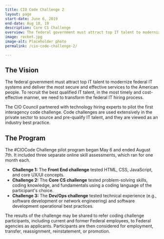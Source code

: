 ```yaml
---
title: CIO Code Challenge 2
layout: page
start-date: June 6, 2019
end-date: Aug 10, 19
description: Core CS Challenge
overview: The federal government must attract top IT talent to modernize federal IT systems and deliver the most secure and effective services to the American people. To recruit the best qualified IT talent, in the most timely and cost-effective manner, we need to transform the federal IT hiring process.
image: rocket.jpg
image-alt: Placeholder photo
permalink: /cio-code-challenge-2/

---
```


## The Vision
The federal government must attract top IT talent to modernize federal IT systems and deliver the most secure and effective services to the American people. To recruit the best qualified IT talent, in the most timely and cost-effective manner, we need to transform the federal IT hiring process.

The CIO Council partnered with technology hiring experts to pilot the first interagency code challenge. Code challenges are used extensively in the private sector to source and pre-qualify IT talent, and they are viewed as an industry best practice.

## The Program

The #CIOCode Challenge pilot program began May 6 and ended August 7th. It included three separate online skill assessments, which ran for one month each.

- **Challenge 1:** The **Front End challenge** tested HTML, CSS, JavaScript, and core UX/UI concepts.
- **Challenge 2:** The **Core CS challenge** tested problem-solving skills, coding knowledge, and fundamentals using a coding language of the participant's choice.
- **Challenge 3:** The **Dev/Ops challenge** tested technical experience (e.g., software development or network engineering) and software development operational best practices.

The results of the challenge may be shared to refer coding challenge participants, including current and former Federal employees, to Federal agencies as applicants. Participants are then considered for employment, transfer, reassignment, reinstatement, or promotion.

